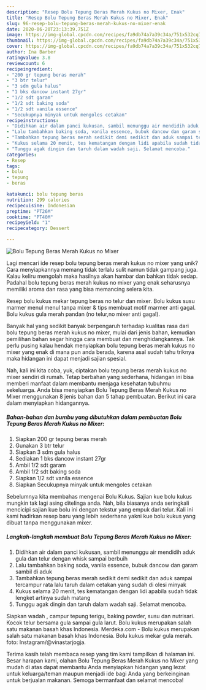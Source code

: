 ```yaml
---
description: "Resep Bolu Tepung Beras Merah Kukus no Mixer, Enak"
title: "Resep Bolu Tepung Beras Merah Kukus no Mixer, Enak"
slug: 96-resep-bolu-tepung-beras-merah-kukus-no-mixer-enak
date: 2020-06-20T23:13:39.751Z
image: https://img-global.cpcdn.com/recipes/fa9db74a7a39c34a/751x532cq70/bolu-tepung-beras-merah-kukus-no-mixer-foto-resep-utama.jpg
thumbnail: https://img-global.cpcdn.com/recipes/fa9db74a7a39c34a/751x532cq70/bolu-tepung-beras-merah-kukus-no-mixer-foto-resep-utama.jpg
cover: https://img-global.cpcdn.com/recipes/fa9db74a7a39c34a/751x532cq70/bolu-tepung-beras-merah-kukus-no-mixer-foto-resep-utama.jpg
author: Ina Barber
ratingvalue: 3.8
reviewcount: 6
recipeingredient:
- "200 gr tepung beras merah"
- "3 btr telur"
- "3 sdm gula halus"
- "1 bks dancow instant 27gr"
- "1/2 sdt garam"
- "1/2 sdt baking soda"
- "1/2 sdt vanila essence"
- "Secukupnya minyak untuk mengoles cetakan"
recipeinstructions:
- "Didihkan air dalam panci kukusan, sambil menunggu air mendidih aduk gula dan telur dengan whisk sampai berbuih"
- "Lalu tambahkan baking soda, vanila essence, bubuk dancow dan garam sambil di aduk"
- "Tambahkan tepung beras merah sedikit demi sedikit dan aduk sampai tercampur rata lalu taruh dalam cetakan yang sudah di olesi minyak"
- "Kukus selama 20 menit, tes kematangan dengan lidi apabila sudah tidak lengket artinya sudah matang"
- "Tunggu agak dingin dan taruh dalam wadah saji. Selamat mencoba."
categories:
- Resep
tags:
- bolu
- tepung
- beras

katakunci: bolu tepung beras 
nutrition: 299 calories
recipecuisine: Indonesian
preptime: "PT26M"
cooktime: "PT40M"
recipeyield: "1"
recipecategory: Dessert

---
```



![Bolu Tepung Beras Merah Kukus no Mixer](https://img-global.cpcdn.com/recipes/fa9db74a7a39c34a/751x532cq70/bolu-tepung-beras-merah-kukus-no-mixer-foto-resep-utama.jpg)

Lagi mencari ide resep bolu tepung beras merah kukus no mixer yang unik? Cara menyiapkannya memang tidak terlalu sulit namun tidak gampang juga. Kalau keliru mengolah maka hasilnya akan hambar dan bahkan tidak sedap. Padahal bolu tepung beras merah kukus no mixer yang enak seharusnya memiliki aroma dan rasa yang bisa memancing selera kita.

Resep bolu kukus mekar tepung beras no telur dan mixer. Bolu kukus susu marmer menul menul tanpa mixer &amp; tips membuat motif marmer anti gagal. Bolu kukus gula merah pandan (no telur,no mixer anti gagal).

Banyak hal yang sedikit banyak berpengaruh terhadap kualitas rasa dari bolu tepung beras merah kukus no mixer, mulai dari jenis bahan, kemudian pemilihan bahan segar hingga cara membuat dan menghidangkannya. Tak perlu pusing kalau hendak menyiapkan bolu tepung beras merah kukus no mixer yang enak di mana pun anda berada, karena asal sudah tahu triknya maka hidangan ini dapat menjadi sajian spesial.


Nah, kali ini kita coba, yuk, ciptakan bolu tepung beras merah kukus no mixer sendiri di rumah. Tetap berbahan yang sederhana, hidangan ini bisa memberi manfaat dalam membantu menjaga kesehatan tubuhmu sekeluarga. Anda bisa menyiapkan Bolu Tepung Beras Merah Kukus no Mixer menggunakan 8 jenis bahan dan 5 tahap pembuatan. Berikut ini cara dalam menyiapkan hidangannya.

<!--inarticleads1-->

##### Bahan-bahan dan bumbu yang dibutuhkan dalam pembuatan Bolu Tepung Beras Merah Kukus no Mixer:

1. Siapkan 200 gr tepung beras merah
1. Gunakan 3 btr telur
1. Siapkan 3 sdm gula halus
1. Sediakan 1 bks dancow instant 27gr
1. Ambil 1/2 sdt garam
1. Ambil 1/2 sdt baking soda
1. Siapkan 1/2 sdt vanila essence
1. Siapkan Secukupnya minyak untuk mengoles cetakan


Sebelumnya kita membahas mengenai Bolu Kukus. Sajian kue bolu kukus mungkin tak lagi asing ditelinga anda. Nah, bila biasanya anda seringkali mencicipi sajian kue bolu ini dengan tekstur yang empuk dari telur. Kali ini kami hadirkan resep baru yang lebih sederhana yakni kue bolu kukus yang dibuat tanpa menggunakan mixer. 

<!--inarticleads2-->

##### Langkah-langkah membuat Bolu Tepung Beras Merah Kukus no Mixer:

1. Didihkan air dalam panci kukusan, sambil menunggu air mendidih aduk gula dan telur dengan whisk sampai berbuih
1. Lalu tambahkan baking soda, vanila essence, bubuk dancow dan garam sambil di aduk
1. Tambahkan tepung beras merah sedikit demi sedikit dan aduk sampai tercampur rata lalu taruh dalam cetakan yang sudah di olesi minyak
1. Kukus selama 20 menit, tes kematangan dengan lidi apabila sudah tidak lengket artinya sudah matang
1. Tunggu agak dingin dan taruh dalam wadah saji. Selamat mencoba.


Siapkan wadah , campur tepung terigu, baking powder, susu dan nutrisari. Kocok telur bersama gula sampai gula larut. Bolu kukus merupakan salah satu makanan basah khas Indonesia. Merdeka.com - Bolu kukus merupakan salah satu makanan basah khas Indonesia. Bolu kukus mekar gula merah. foto: Instagram/@vinastarjogja. 

Terima kasih telah membaca resep yang tim kami tampilkan di halaman ini. Besar harapan kami, olahan Bolu Tepung Beras Merah Kukus no Mixer yang mudah di atas dapat membantu Anda menyiapkan hidangan yang lezat untuk keluarga/teman maupun menjadi ide bagi Anda yang berkeinginan untuk berjualan makanan. Semoga bermanfaat dan selamat mencoba!
